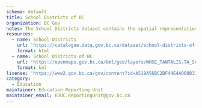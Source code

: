 ```yaml
---
schema: default
title: School Districts of BC 
organization: BC Gov
notes: The School Districts dataset contains the spatial representation (polygon) of the current extent of the administrative areas defined under section 176(1) of the School Act for the purposes of preservation and promotion of the fundamental principle of local autonomy and control of public education at the public and governmental levels through locally elected school boards.
resources:
  - name: School Districts
    url: 'https://catalogue.data.gov.bc.ca/dataset/school-districts-of-bc'
    format: html
  - name: School Districts of BC
    url: 'https://openmaps.gov.bc.ca/kml/geo/layers/WHSE_TANTALIS.TA_SCHOOL_DISTRICTS_SVW_loader.kml'
    format: kml
license: 'https://www2.gov.bc.ca/gov/content?id=A519A56BC2BF44E4A008B33FCF527F61'
category:
  - Education
maintainer: Education Reporting Unit
maintainer_email: EDUC.ReportingUnit@gov.bc.ca
---
```

